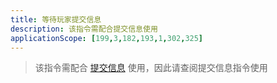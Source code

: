```yaml
---
title: 等待玩家提交信息
description: 该指令需配合提交信息使用
applicationScope: [199,3,182,193,1,302,325]
---
```


> 该指令需配合 [提交信息](/zh_hans/commands/news/submitinformation) 使用，因此请查阅提交信息指令使用
